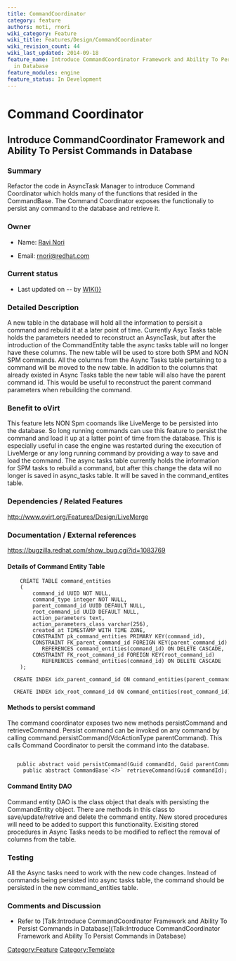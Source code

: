 ```yaml
---
title: CommandCoordinator
category: feature
authors: moti, rnori
wiki_category: Feature
wiki_title: Features/Design/CommandCoordinator
wiki_revision_count: 44
wiki_last_updated: 2014-09-18
feature_name: Introduce CommandCoordinator Framework and Ability To Persist Commands
  in Database
feature_modules: engine
feature_status: In Development
---
```


# Command Coordinator

## Introduce CommandCoordinator Framework and Ability To Persist Commands in Database

### Summary

Refactor the code in AsyncTask Manager to introduce Command Coordinator which holds many of the functions that resided in the CommandBase. The Command Coordinator exposes the functionaliy to persist any command to the database and retrieve it.

### Owner

*   Name: [ Ravi Nori](User:rnori)

<!-- -->

*   Email: <rnori@redhat.com>

### Current status

*   Last updated on -- by [ WIKI}}](User:{{urlencode:{{REVISIONUSER}})

### Detailed Description

A new table in the database will hold all the information to persisit a command and rebuild it at a later point of time. Currently Asyc Tasks table holds the parameters needed to reconstruct an AsyncTask, but after the introduction of the CommandEntity table the async tasks table will no longer have these columns. The new table will be used to store both SPM and NON SPM commands. All the columns from the Async Tasks table pertaining to a command will be moved to the new table. In addition to the columns that already existed in Async Tasks table the new table will also have the parent command id. This would be useful to reconstruct the parent command parameters when rebuilding the command.

### Benefit to oVirt

This feature lets NON Spm coomands like LiveMerge to be persisted into the database. So long running commands can use this feature to persist the command and load it up at a latter point of time from the database. This is especially useful in case the engine was restarted during the execution of LiveMerge or any long running command by providing a way to save and load the command. The async tasks table currently holds the information for SPM tasks to rebuild a command, but after this change the data will no longer is saved in async_tasks table. It will be saved in the command_entites table.

### Dependencies / Related Features

<http://www.ovirt.org/Features/Design/LiveMerge>

### Documentation / External references

<https://bugzilla.redhat.com/show_bug.cgi?id=1083769>

#### Details of Command Entity Table

        CREATE TABLE command_entities
        (
            command_id UUID NOT NULL,
            command_type integer NOT NULL,
            parent_command_id UUID DEFAULT NULL,
            root_command_id UUID DEFAULT NULL,
            action_parameters text,
            action_parameters_class varchar(256),
            created_at TIMESTAMP WITH TIME ZONE,
            CONSTRAINT pk_command_entities PRIMARY KEY(command_id),
            CONSTRAINT FK_parent_command_id FOREIGN KEY(parent_command_id)
               REFERENCES command_entities(command_id) ON DELETE CASCADE,
            CONSTRAINT FK_root_command_id FOREIGN KEY(root_command_id)
               REFERENCES command_entities(command_id) ON DELETE CASCADE
        );
        CREATE INDEX idx_parent_command_id ON command_entities(parent_command_id) WHERE parent_command_id IS NOT NULL;
        CREATE INDEX idx_root_command_id ON command_entities(root_command_id) WHERE root_command_id IS NOT NULL;

#### Methods to persist command

The command coordinator exposes two new methods persistCommand and retrieveCommand. Persist command can be invoked on any command by calling command.persistCommand(VdcActionType parentCommand). This calls Command Coordinator to persit the command into the database.

         public abstract void persistCommand(Guid commandId, Guid parentCommandId, Guid rootCommandId, VdcActionType actionType, VdcActionParametersBase params);
         public abstract CommandBase`<?>` retrieveCommand(Guid commandId);

#### Command Entity DAO

Command entity DAO is the class object that deals with persisting the CommandEntity object. There are methods in this class to save/update/retrive and delete the command entity. New stored procedures will need to be added to support this functionality. Exisiting stored procedures in Async Tasks needs to be modified to reflect the removal of columns from the table.

### Testing

All the Async tasks need to work with the new code changes. Instead of commands being persisted into async tasks table, the command should be persisted in the new command_entities table.

### Comments and Discussion

*   Refer to [Talk:Introduce CommandCoordinator Framework and Ability To Persist Commands in Database](Talk:Introduce CommandCoordinator Framework and Ability To Persist Commands in Database)

<Category:Feature> <Category:Template>
